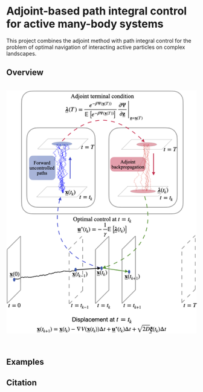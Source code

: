 # Adjoint-based path integral control <br /> for active many-body systems
This project combines the adjoint method with path integral control for the problem of optimal navigation of interacting active particles on complex landscapes.

## Overview

&nbsp;
&nbsp;
&nbsp;
&nbsp;
&nbsp;
&nbsp;
&nbsp;
&nbsp;
&nbsp;
&nbsp;
&nbsp;
&nbsp;
&nbsp;
&nbsp;
&nbsp;
![plot](./figures/fig2_adjoint.png)

&nbsp;

## Examples

## Citation
